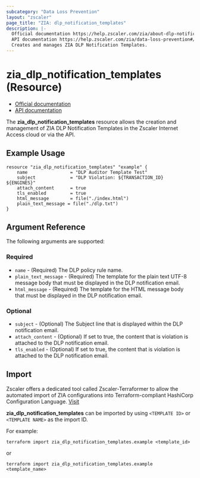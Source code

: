 ```yaml
---
subcategory: "Data Loss Prevention"
layout: "zscaler"
page_title: "ZIA: dlp_notification_templates"
description: |-
  Official documentation https://help.zscaler.com/zia/about-dlp-notification-templates
  API documentation https://help.zscaler.com/zia/data-loss-prevention#/dlpNotificationTemplates-get
  Creates and manages ZIA DLP Notification Templates.
---
```


# zia_dlp_notification_templates (Resource)

* [Official documentation](https://help.zscaler.com/zia/about-dlp-notification-templates)
* [API documentation](https://help.zscaler.com/zia/data-loss-prevention#/dlpNotificationTemplates-get)

The **zia_dlp_notification_templates** resource allows the creation and management of ZIA DLP Notification Templates in the Zscaler Internet Access cloud or via the API.

## Example Usage

```hcl
resource "zia_dlp_notification_templates" "example" {
    name                = "DLP Auditor Template Test"
    subject             = "DLP Violation: ${TRANSACTION_ID} ${ENGINES}"
    attach_content      = true
    tls_enabled         = true
    html_message        = file("./index.html")
    plain_text_message = file("./dlp.txt")
}
```

## Argument Reference

The following arguments are supported:

### Required

* `name` - (Required) The DLP policy rule name.
* `plain_text_message` - (Required) The template for the plain text UTF-8 message body that must be displayed in the DLP notification email.
* `html_message` - (Required) The template for the HTML message body that must be displayed in the DLP notification email.

### Optional

* `subject` - (Optional) The Subject line that is displayed within the DLP notification email.
* `attach_content` - (Optional) If set to true, the content that is violation is attached to the DLP notification email.
* `tls_enabled` - (Optional) If set to true, the content that is violation is attached to the DLP notification email.

## Import

Zscaler offers a dedicated tool called Zscaler-Terraformer to allow the automated import of ZIA configurations into Terraform-compliant HashiCorp Configuration Language.
[Visit](https://github.com/zscaler/zscaler-terraformer)

**zia_dlp_notification_templates** can be imported by using `<TEMPLATE ID>` or `<TEMPLATE NAME>` as the import ID.

For example:

```shell
terraform import zia_dlp_notification_templates.example <template_id>
```

or

```shell
terraform import zia_dlp_notification_templates.example <template_name>
```
